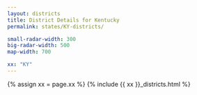 ```yaml
---
layout: districts
title: District Details for Kentucky
permalink: states/KY-districts/

small-radar-width: 300
big-radar-width: 500
map-width: 700

xx: "KY"
---
```


{% assign xx = page.xx %}
{% include {{ xx }}_districts.html %}
